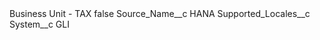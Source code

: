 <?xml version="1.0" encoding="UTF-8"?>
<CustomMetadata xmlns="http://soap.sforce.com/2006/04/metadata" xmlns:xsi="http://www.w3.org/2001/XMLSchema-instance" xmlns:xsd="http://www.w3.org/2001/XMLSchema">
    <label>Business Unit - TAX</label>
    <protected>false</protected>
    <values>
        <field>Source_Name__c</field>
        <value xsi:type="xsd:string">HANA</value>
    </values>
    <values>
        <field>Supported_Locales__c</field>
        <value xsi:nil="true"/>
    </values>
    <values>
        <field>System__c</field>
        <value xsi:type="xsd:string">GLI</value>
    </values>
</CustomMetadata>
